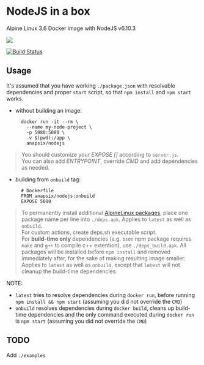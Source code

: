 # NodeJS in a box

Alpine Linux 3.6 Docker image with NodeJS v6.10.3

[![](https://badge.imagelayers.io/anapsix/nodejs:latest.svg)](https://imagelayers.io/?images=anapsix/nodejs:latest)

[![Build Status](https://travis-ci.org/anapsix/docker-nodejs.svg)](https://travis-ci.org/anapsix/docker-nodejs)

## Usage

It's assumed that you have working `./package.json` with resolvable dependencies and proper `start` script, so that `npm install` and `npm start` works.

- without building an image:

        docker run -it --rm \
          --name my-node-project \
          -p 5080:5080 \
          -v $(pwd):/app \
          anapsix/nodejs

> You should customize your _EXPOSE []_ according to `server.js`.  
> You can also add _ENTRYPOINT_, override _CMD_ and add dependencies as needed.

- building from `onbuild` tag:

        # Dockerfile
        FROM anapsix/nodejs:onbuild
        EXPOSE 5080

> To permanently install additional [AlpineLinux packages](http://pkgs.alpinelinux.org/packages), place one package name per line into `./deps.apk`.
> Applies to `latest` as well as `onbuild`.  
> For custom actions, create deps.sh executable script.  
> For **build-time only** dependencies (e.g. `bson` npm package requires `make` and `g++` to compile c++ extention), use `./deps_build.apk`.
> All packages will be installed before `npm install` and removed immediately after, for the sake of making resulting image smaller.
> Applies to `latest` as well as `onbuild`, except that `latest` will not cleanup the build-time dependencies.

NOTE:
- `latest` tries to resolve dependencies during `docker run`, before running `npm install && npm start` (assuming you did not override the `CMD`)
- `onbuild` resolves dependencies during `docker build`, cleans up build-time dependencies and the only command executed during `docker run` is `npm start` (assuming you did not override the `CMD`) 

## TODO

Add `./examples`
